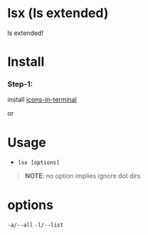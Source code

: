 # lsx (ls extended)

ls extended!

# Install

### Step-1:

install [icons-in-terminal](https://github.com/sebastiencs/icons-in-terminal/blob/master/build/icons_bash.sh)

or

# Usage

- `lsx [options]`

> **NOTE**: no option implies ignore dot dirs

# options

`-a/--all`
`-l/--list`

